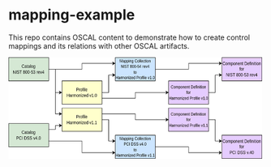 # mapping-example

This repo contains OSCAL content to demonstrate how to create control mappings and its relations with other OSCAL artifacts.


<img src="images/MappingCollections.drawio.png" width="500" height="200">

